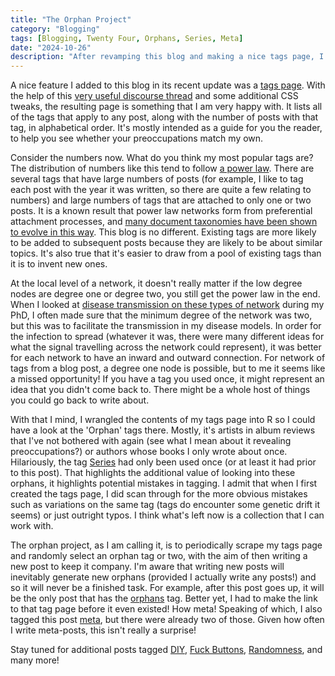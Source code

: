```yaml
---
title: "The Orphan Project"
category: "Blogging"
tags: [Blogging, Twenty Four, Orphans, Series, Meta]
date: "2024-10-26"
description: "After revamping this blog and making a nice tags page, I realised that there are several orphan tags that could do with some company. This post describes the start of this project."
---
```


A nice feature I added to this blog in its recent update was a [tags page](https://mattischrome.com/tags/). With the help of this [very useful discourse thread](https://discourse.gohugo.io/t/how-to-get-a-tags-page/24213/4) and some additional CSS tweaks, the resulting page is something that I am very happy with. It lists all of the tags that apply to any post, along with the number of posts with that tag, in alphabetical order. It's mostly intended as a guide for you the reader, to help you see whether your preoccupations match my own.

Consider the numbers now. What do you think my most popular tags are? The distribution of numbers like this tend to follow [a power law](https://en.wikipedia.org/wiki/Power_law). There are several tags that have large numbers of posts (for example, I like to tag each post with the year it was written, so there are quite a few relating to numbers) and large numbers of tags that are attached to only one or two posts. It is a known result that power law networks form from preferential attachment processes, and [many document taxonomies have been shown to evolve in this way](https://academic.oup.com/edited-volume/34294/chapter-abstract/290741696?redirectedFrom=fulltext). This blog is no different. Existing tags are more likely to be added to subsequent posts because they are likely to be about similar topics. It's also true that it's easier to draw from a pool of existing tags than it is to invent new ones.

At the local level of a network, it doesn't really matter if the low degree nodes are degree one or degree two, you still get the power law in the end. When I looked at [disease transmission on these types of network](https://researchportal.bath.ac.uk/en/studentTheses/modelling-the-spread-of-disease-on-networks) during my PhD, I often made sure that the minimum degree of the network was two, but this was to facilitate the transmission in my disease models. In order for the infection to spread (whatever it was, there were many different ideas for what the signal travelling across the network could represent), it was better for each network to have an inward and outward connection. For network of tags from a blog post, a degree one node is possible, but to me it seems like a missed opportunity! If you have a tag you used once, it might represent an idea that you didn't come back to. There might be a whole host of things you could go back to write about.

With that I mind, I wrangled the contents of my tags page into R so I could have a look at the 'Orphan' tags there. Mostly, it's artists in album reviews that I've not bothered with again (see what I mean about it revealing preoccupations?) or authors whose books I only wrote about once. Hilariously, the tag [Series](https://mattischrome.com/tags/series/) had only been used once (or at least it had prior to this post). That highlights the additional value of looking into these orphans, it highlights potential mistakes in tagging. I admit that when I first created the tags page, I did scan through for the more obvious mistakes such as variations on the same tag (tags do encounter some genetic drift it seems) or just outright typos. I think what's left now is a collection that I can work with.

The orphan project, as I am calling it, is to periodically scrape my tags page and randomly select an orphan tag or two, with the aim of then writing a new post to keep it company. I'm aware that writing new posts will inevitably generate new orphans (provided I actually write any posts!) and so it will never be a finished task. For example, after this post goes up, it will be the only post that has the [orphans](https://mattischrome.com/tags/orphans/) tag. Better yet, I had to make the link to that tag page before it even existed! How meta! Speaking of which, I also tagged this post [meta](https://mattischrome.com/tags/meta/), but there were already two of those. Given how often I write meta-posts, this isn't really a surprise!

Stay tuned for additional posts tagged [DIY](https://mattischrome.com/tags/diy/), [Fuck Buttons](https://mattischrome.com/tags/fuck-buttons/), [Randomness](https://mattischrome.com/tags/randomness/), and many more!

